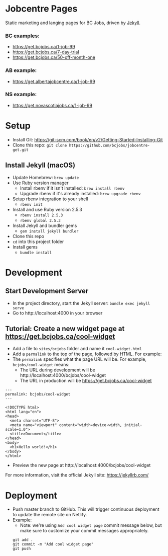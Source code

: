 # Jobcentre Pages
Static marketing and langing pages for BC Jobs, driven by [Jekyll](https://jekyllrb.com/).

### BC examples:
* https://get.bcjobs.ca/1-job-99
* https://get.bcjobs.ca/7-day-trial
* https://get.bcjobs.ca/50-off-month-one

### AB example:
* https://get.albertajobcentre.ca/1-job-99

### NS example:
* https://get.novascotiajobs.ca/1-job-99

# Setup
* Install Git: https://git-scm.com/book/en/v2/Getting-Started-Installing-Git
* Clone this repo: `git clone https://github.com/bcjobs/jobcentre-get.git`

## Install Jekyll (macOS)
* Update Homebrew: `brew update`
* Use Ruby version manager
  * Install rbenv if it isn't installed: `brew install rbenv`
  * Upgrade rbenv if it's already installed: `brew upgrade rbenv`
* Setup rbenv integration to your shell
  * `rbenv init`
* Install and use Ruby version 2.5.3
  * `rbenv install 2.5.3`
  * `rbenv global 2.5.3`
* Install Jekyll and bundler gems
  * `gem install jekyll bundler`
* Clone this repo
* `cd` into this project folder
* Install gems
  * `bundle install`

# Development

## Start Development Server
* In the project directory, start the Jekyll server: `bundle exec jekyll serve`
* Go to http://localhost:4000 in your browser

## Tutorial: Create a new widget page at https://get.bcjobs.ca/cool-widget
  * Add a file to `sites/bcjobs` folder and name it `cool-widget.html`
  * Add a `permalink` to the top of the page, followed by HTML. For example:
  * The `permalink` specifies what the page URL will be. For example, `bcjobs/cool-widget` means:
    * The URL during development will be http://localhost:4000/bcjobs/cool-widget
    * The URL in production will be https://get.bcjobs.ca/cool-widget
  ```
  ---
  permalink: bcjobs/cool-widget
  ---

  <!DOCTYPE html>
  <html lang="en">
  <head>
    <meta charset="UTF-8">
    <meta name="viewport" content="width=device-width, initial-scale=1.0">
    <title>Document</title>
  </head>
  <body>
    <h1>Hello world!</h1>
  </body>
  </html>
  ```
  * Preview the new page at http://localhost:4000/bcjobs/cool-widget

  For more information, visit the official Jekyll site: https://jekyllrb.com/

# Deployment
* Push master branch to GitHub. This will trigger continuous deployment to update the remote site on Netlify.
* Example:
  * Note: we're using `Add cool widget page` commit message below, but make sure to customize your commit messages appropriately.
  ```
  git add .
  git commit -m "Add cool widget page"
  git push
  ```